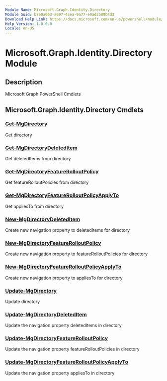 ```yaml
---
Module Name: Microsoft.Graph.Identity.Directory
Module Guid: b7e0a063-a697-4cea-9a77-e9ad3b89b4d3
Download Help Link: https://docs.microsoft.com/en-us/powershell/module/microsoft.graph.identity.directory
Help Version: 1.0.0.0
Locale: en-US
---
```


# Microsoft.Graph.Identity.Directory Module
## Description
Microsoft Graph PowerShell Cmdlets

## Microsoft.Graph.Identity.Directory Cmdlets
### [Get-MgDirectory](Get-MgDirectory.md)
Get directory

### [Get-MgDirectoryDeletedItem](Get-MgDirectoryDeletedItem.md)
Get deletedItems from directory

### [Get-MgDirectoryFeatureRolloutPolicy](Get-MgDirectoryFeatureRolloutPolicy.md)
Get featureRolloutPolicies from directory

### [Get-MgDirectoryFeatureRolloutPolicyApplyTo](Get-MgDirectoryFeatureRolloutPolicyApplyTo.md)
Get appliesTo from directory

### [New-MgDirectoryDeletedItem](New-MgDirectoryDeletedItem.md)
Create new navigation property to deletedItems for directory

### [New-MgDirectoryFeatureRolloutPolicy](New-MgDirectoryFeatureRolloutPolicy.md)
Create new navigation property to featureRolloutPolicies for directory

### [New-MgDirectoryFeatureRolloutPolicyApplyTo](New-MgDirectoryFeatureRolloutPolicyApplyTo.md)
Create new navigation property to appliesTo for directory

### [Update-MgDirectory](Update-MgDirectory.md)
Update directory

### [Update-MgDirectoryDeletedItem](Update-MgDirectoryDeletedItem.md)
Update the navigation property deletedItems in directory

### [Update-MgDirectoryFeatureRolloutPolicy](Update-MgDirectoryFeatureRolloutPolicy.md)
Update the navigation property featureRolloutPolicies in directory

### [Update-MgDirectoryFeatureRolloutPolicyApplyTo](Update-MgDirectoryFeatureRolloutPolicyApplyTo.md)
Update the navigation property appliesTo in directory

